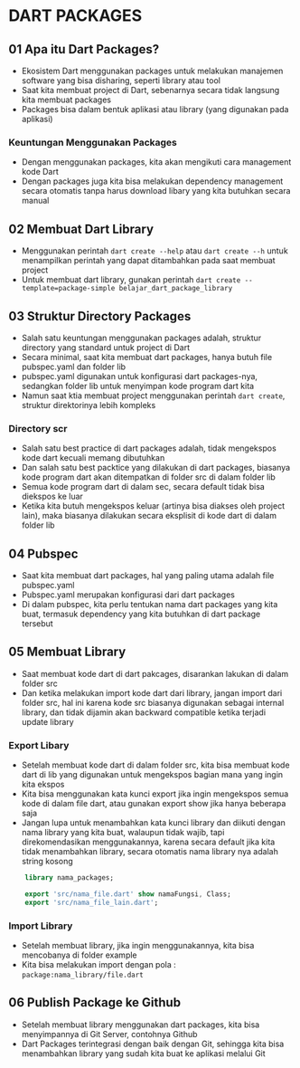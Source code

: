 # DART PACKAGES
## 01 Apa itu Dart Packages?
- Ekosistem Dart menggunakan packages untuk melakukan manajemen software yang bisa disharing, seperti library atau tool
- Saat kita membuat project di Dart, sebenarnya secara tidak langsung kita membuat packages
- Packages bisa dalam bentuk aplikasi atau library (yang digunakan pada aplikasi)
### Keuntungan Menggunakan Packages
- Dengan menggunakan packages, kita akan mengikuti cara management kode Dart
- Dengan packages juga kita bisa melakukan dependency management secara otomatis tanpa harus download libary yang kita butuhkan secara manual

## 02 Membuat Dart Library
- Menggunakan perintah ```dart create --help``` atau ```dart create --h``` untuk menampilkan perintah yang dapat ditambahkan pada saat membuat project
- Untuk membuat dart library, gunakan perintah ```dart create --template=package-simple belajar_dart_package_library```

## 03 Struktur Directory Packages
- Salah satu keuntungan menggunakan packages adalah, struktur directory yang standard untuk project di Dart
- Secara minimal, saat kita membuat dart packages, hanya butuh file pubspec.yaml dan folder lib
- pubspec.yaml digunakan untuk konfigurasi dart packages-nya, sedangkan folder lib untuk menyimpan kode program dart kita
- Namun saat ktia membuat project menggunakan perintah ```dart create```, struktur direktorinya lebih kompleks

### Directory scr
- Salah satu best practice di dart packages adalah, tidak mengekspos kode dart kecuali memang dibutuhkan
- Dan salah satu best packtice yang dilakukan di dart packages, biasanya kode program dart akan ditempatkan di folder src di dalam folder lib
- Semua kode program dart di dalam sec, secara default tidak bisa diekspos ke luar
- Ketika kita butuh mengekspos keluar (artinya bisa diakses oleh project lain), maka biasanya dilakukan secara eksplisit di kode dart di dalam folder lib

## 04 Pubspec
- Saat kita membuat dart packages, hal yang paling utama adalah file pubspec.yaml
- Pubspec.yaml merupakan konfigurasi dari dart packages
- Di dalam pubspec, kita perlu tentukan nama dart packages yang kita buat, termasuk dependency yang kita butuhkan di dart package tersebut

## 05 Membuat Library
- Saat membuat kode dart di dart pakcages, disarankan lakukan di dalam folder src
- Dan ketika melakukan import kode dart dari library, jangan import dari folder src, hal ini karena kode src biasanya digunakan sebagai internal library, dan tidak dijamin akan backward compatible ketika terjadi update library

### Export Libary
- Setelah membuat kode dart di dalam folder src, kita bisa membuat kode dart di lib yang digunakan untuk mengekspos bagian mana yang ingin kita ekspos
- Kita bisa menggunakan kata kunci export jika ingin mengekspos semua kode di dalam file dart, atau gunakan export show jika hanya beberapa saja
- Jangan lupa untuk menambahkan kata kunci library dan diikuti dengan nama library yang kita buat, walaupun tidak wajib, tapi direkomendasikan menggunakannya, karena secara default jika kita tidak menambahkan library, secara otomatis nama library nya adalah string kosong

```dart
    library nama_packages;

    export 'src/nama_file.dart' show namaFungsi, Class;
    export 'src/nama_file_lain.dart';
```

### Import Library
- Setelah membuat library, jika ingin menggunakannya, kita bisa mencobanya di folder example
- Kita bisa melakukan import dengan pola :
```package:nama_library/file.dart```

## 06 Publish Package ke Github
- Setelah membuat library menggunakan dart packages, kita bisa menyimpannya di Git Server, contohnya Github
- Dart Packages terintegrasi dengan baik dengan Git, sehingga kita bisa menambahkan library yang sudah kita buat ke aplikasi melalui Git